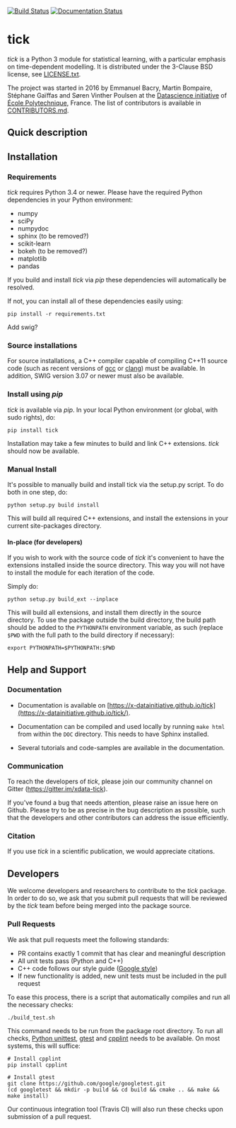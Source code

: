 
[![Build Status](https://travis-ci.com/X-DataInitiative/tick.svg?token=sQJ9HAvgQkqM6Z5CF631&branch=dev)](https://travis-ci.com/X-DataInitiative/tick) [![Documentation Status](https://readthedocs.org/projects/tick/badge/?version=latest)](http://tick.readthedocs.io/en/latest/?badge=latest)

# tick

_tick_ is a Python 3 module for statistical learning, with a particular emphasis on time-dependent modelling. It is distributed under the 3-Clause BSD license, see [LICENSE.txt](LICENSE.txt).

The project was started in 2016 by Emmanuel Bacry, Martin Bompaire, Stéphane 
Gaïffas and Søren Vinther Poulsen at the 
[Datascience initiative](https://portail.polytechnique.edu/datascience/en) 
of [École Polytechnique](https://www.polytechnique.edu), France.
The list of contributors is available in [CONTRIBUTORS.md](CONTRIBUTORS.md).

## Quick description

## Installation

### Requirements

_tick_ requires Python 3.4 or newer. Please have the required Python dependencies in your Python environment:

- numpy
- sciPy
- numpydoc
- sphinx (to be removed?)
- scikit-learn
- bokeh (to be removed?)
- matplotlib
- pandas

If you build and install _tick_ via _pip_ these dependencies will automatically be resolved.

If not, you can install all of these dependencies easily using:

    pip install -r requirements.txt

Add swig?

### Source installations

For source installations, a C++ compiler capable of compiling C++11 source code (such as recent versions of [gcc](https://gcc.gnu.org/) or [clang](https://clang.llvm.org/)) must be available.
In addition, SWIG version 3.07 or newer must also be available.

### Install using _pip_

_tick_ is available via _pip_. In your local Python environment (or global, with sudo rights), do:

    pip install tick

Installation may take a few minutes to build and link C++ extensions. _tick_ should now be available.

### Manual Install

It's possible to manually build and install tick via the setup.py script. To do both in one step, do:

    python setup.py build install

This will build all required C++ extensions, and install the extensions in your current site-packages directory.

#### In-place (for developers)

If you wish to work with the source code of _tick_ it's convenient to have the extensions installed inside the source directory.
This way you will not have to install the module for each iteration of the code.

Simply do:

    python setup.py build_ext --inplace

This will build all extensions, and install them directly in the source directory. To use the package outside the build directory, the build path should be added to the `PYTHONPATH` environment variable, as such (replace `$PWD` with the full path to the build directory if necessary):

    export PYTHONPATH=$PYTHONPATH:$PWD

## Help and Support

### Documentation

- Documentation is available on [https://x-datainitiative.github.io/tick](https://x-datainitiative.github.io/tick/).

- Documentation can be compiled and used locally by running `make html` from within the `DOC` directory. This needs to have Sphinx installed.

- Several tutorials and code-samples are available in the documentation.
 
### Communication

To reach the developers of _tick_, please join our community channel on Gitter (https://gitter.im/xdata-tick).

If you've found a bug that needs attention, please raise an issue here on Github.
Please try to be as precise in the bug description as possible, such that the developers and other contributors can address the issue efficiently.

### Citation

If you use _tick_ in a scientific publication, we would appreciate citations.

## Developers

We welcome developers and researchers to contribute to the _tick_ package. In order to do so, we ask that you submit pull requests that will be reviewed by the _tick_ team before being merged into the package source.

### Pull Requests

We ask that pull requests meet the following standards:

- PR contains exactly 1 commit that has clear and meaningful description
- All unit tests pass (Python and C++)
- C++ code follows our style guide ([Google style](https://google.github.io/styleguide/cppguide.html))
- If new functionality is added, new unit tests must be included in the pull request

To ease this process, there is a script that automatically compiles and run all the necessary checks:

    ./build_test.sh

This command needs to be run from the package root directory.
To run all checks, [Python unittest](https://docs.python.org/3/library/unittest.html), [gtest](https://github.com/google/googletest) and [cpplint](https://pypi.python.org/pypi/cpplint) needs to be available. On most systems, this will suffice:

    # Install cpplint
    pip install cpplint

    # Install gtest
    git clone https://github.com/google/googletest.git
    (cd googletest && mkdir -p build && cd build && cmake .. && make && make install)

Our continuous integration tool (Travis CI) will also run these checks upon submission of a pull request.
